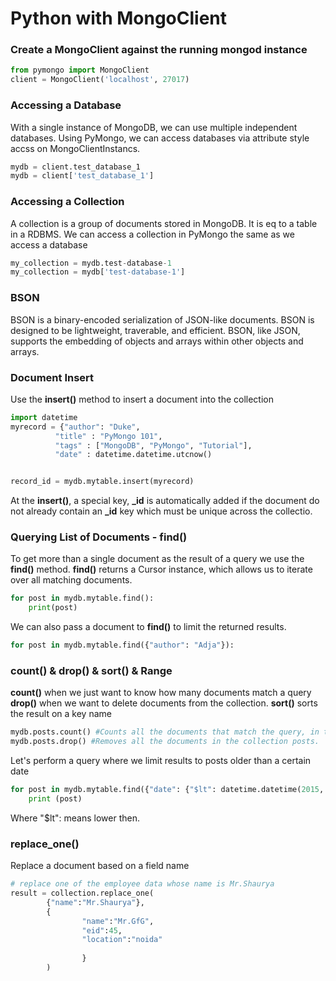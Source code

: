 # Python with MongoClient

### Create a MongoClient against the running mongod instance

```python
from pymongo import MongoClient
client = MongoClient('localhost', 27017)
```

### Accessing a Database
With a single instance of MongoDB, we can use multiple independent databases. 
Using PyMongo, we can access databases via attribute style accss on MongoClientInstancs.

```python
mydb = client.test_database_1
mydb = client['test_database_1']
```


### Accessing a Collection 
A collection is a group of documents stored in MongoDB. It is eq to a table in a RDBMS.
We can access a collection in PyMongo the same as we access a database

```python
my_collection = mydb.test-database-1
my_collection = mydb['test-database-1']
```
### BSON
BSON is a binary-encoded serialization of JSON-like documents. BSON is designed to be lightweight, traverable, and efficient.
BSON, like JSON, supports the embedding of objects and arrays within other objects and arrays.

### Document Insert
Use the **insert()** method to insert a document into the collection
```python
import datetime
myrecord = {"author": "Duke",
          "title" : "PyMongo 101",
          "tags" : ["MongoDB", "PyMongo", "Tutorial"],
          "date" : datetime.datetime.utcnow()


record_id = mydb.mytable.insert(myrecord)
```
At the **insert()**, a special key, **_id** is automatically added 
if the document do not already contain an **_id** key which must be unique across the collectio.


### Querying List of Documents - find()
To get more than a single document as the result of a query we use the **find()** method. 
**find()** returns a Cursor instance, which allows us to iterate over all matching documents.
```python
for post in mydb.mytable.find():
    print(post)
```

We can also pass a document to **find()** to limit the returned results.
```python
for post in mydb.mytable.find({"author": "Adja"}):
``` 

### count() & drop() & sort() & Range
**count()** when we just want to know how many documents match a query
**drop()** when we want to delete documents from the collection.
**sort()** sorts the result on a key name

```python
mydb.posts.count() #Counts all the documents that match the query, in this case all documents in collection posts.
mydb.posts.drop() #Removes all the documents in the collection posts.
``` 

Let's perform a query where we limit results to posts older than a certain date
```python
for post in mydb.mytable.find({"date": {"$lt": datetime.datetime(2015, 12, 1)}}).sort("author"):
    print (post)
```
Where "$lt": means lower then.  

### replace_one()
Replace a document based on a field name
```python
# replace one of the employee data whose name is Mr.Shaurya 
result = collection.replace_one( 
        {"name":"Mr.Shaurya"}, 
        { 
                "name":"Mr.GfG", 
                "eid":45, 
                "location":"noida"
                  
                } 
        ) 
```
